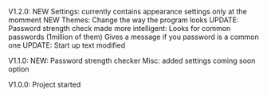 V1.2.0:
    NEW Settings: currently contains appearance settings only at the momment
    NEW Themes: Change the way the program looks
    UPDATE: Password strength check made more intelligent:
        Looks for common passwords (1million of them)
        Gives a message if you password is a common one
    UPDATE: Start up text modified

V1.1.0:
    NEW: Password strength checker
    Misc: added settings coming soon option

V1.0.0:
    Project started
